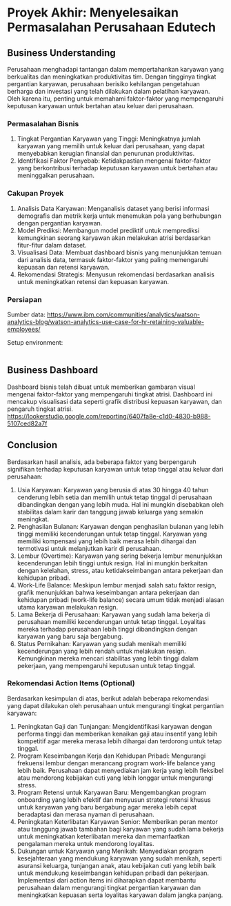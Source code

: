 # Proyek Akhir: Menyelesaikan Permasalahan Perusahaan Edutech

## Business Understanding

Perusahaan menghadapi tantangan dalam mempertahankan karyawan yang berkualitas dan meningkatkan produktivitas tim. Dengan tingginya tingkat pergantian karyawan, perusahaan berisiko kehilangan pengetahuan berharga dan investasi yang telah dilakukan dalam pelatihan karyawan. Oleh karena itu, penting untuk memahami faktor-faktor yang mempengaruhi keputusan karyawan untuk bertahan atau keluar dari perusahaan.

### Permasalahan Bisnis

1. Tingkat Pergantian Karyawan yang Tinggi: Meningkatnya jumlah karyawan yang memilih untuk keluar dari perusahaan, yang dapat menyebabkan kerugian finansial dan penurunan produktivitas.
2. Identifikasi Faktor Penyebab: Ketidakpastian mengenai faktor-faktor yang berkontribusi terhadap keputusan karyawan untuk bertahan atau meninggalkan perusahaan.

### Cakupan Proyek

1. Analisis Data Karyawan: Menganalisis dataset yang berisi informasi demografis dan metrik kerja untuk menemukan pola yang berhubungan dengan pergantian karyawan.
2. Model Prediksi: Membangun model prediktif untuk memprediksi kemungkinan seorang karyawan akan melakukan atrisi berdasarkan fitur-fitur dalam dataset.
3. Visualisasi Data: Membuat dashboard bisnis yang menunjukkan temuan dari analisis data, termasuk faktor-faktor yang paling memengaruhi kepuasan dan retensi karyawan.
4. Rekomendasi Strategis: Menyusun rekomendasi berdasarkan analisis untuk meningkatkan retensi dan kepuasan karyawan.
   
### Persiapan

Sumber data: https://www.ibm.com/communities/analytics/watson-analytics-blog/watson-analytics-use-case-for-hr-retaining-valuable-employees/

Setup environment:

```

```

## Business Dashboard

Dashboard bisnis telah dibuat untuk memberikan gambaran visual mengenai faktor-faktor yang mempengaruhi  tingkat atrisi. Dashboard ini mencakup visualisasi data seperti grafik distribusi kepuasan karyawan, dan pengaruh tingkat atrisi.
https://lookerstudio.google.com/reporting/6407fa8e-c1d0-4830-b988-5107ced82a7f

## Conclusion
Berdasarkan hasil analisis, ada beberapa faktor yang berpengaruh signifikan terhadap keputusan karyawan untuk tetap tinggal atau keluar dari perusahaan:
1. Usia Karyawan: Karyawan yang berusia di atas 30 hingga 40 tahun cenderung lebih setia dan memilih untuk tetap tinggal di perusahaan dibandingkan dengan yang lebih muda. Hal ini mungkin disebabkan oleh stabilitas dalam karir dan tanggung jawab keluarga yang semakin meningkat.
2. Penghasilan Bulanan: Karyawan dengan penghasilan bulanan yang lebih tinggi memiliki kecenderungan untuk tetap tinggal. Karyawan yang memiliki kompensasi yang lebih baik merasa lebih dihargai dan termotivasi untuk melanjutkan karir di perusahaan.
3. Lembur (Overtime): Karyawan yang sering bekerja lembur menunjukkan kecenderungan lebih tinggi untuk resign. Hal ini mungkin berkaitan dengan kelelahan, stress, atau ketidakseimbangan antara pekerjaan dan kehidupan pribadi.
4. Work-Life Balance: Meskipun lembur menjadi salah satu faktor resign, grafik menunjukkan bahwa keseimbangan antara pekerjaan dan kehidupan pribadi (work-life balance) secara umum tidak menjadi alasan utama karyawan melakukan resign.
5. Lama Bekerja di Perusahaan: Karyawan yang sudah lama bekerja di perusahaan memiliki kecenderungan untuk tetap tinggal. Loyalitas mereka terhadap perusahaan lebih tinggi dibandingkan dengan karyawan yang baru saja bergabung.
6. Status Pernikahan: Karyawan yang sudah menikah memiliki kecenderungan yang lebih rendah untuk melakukan resign. Kemungkinan mereka mencari stabilitas yang lebih tinggi dalam pekerjaan, yang mempengaruhi keputusan untuk tetap tinggal.

### Rekomendasi Action Items (Optional)
Berdasarkan kesimpulan di atas, berikut adalah beberapa rekomendasi yang dapat dilakukan oleh perusahaan untuk mengurangi tingkat pergantian karyawan:
1. Peningkatan Gaji dan Tunjangan: Mengidentifikasi karyawan dengan performa tinggi dan memberikan kenaikan gaji atau insentif yang lebih kompetitif agar mereka merasa lebih dihargai dan terdorong untuk tetap tinggal.
2. Program Keseimbangan Kerja dan Kehidupan Pribadi: Mengurangi frekuensi lembur dengan merancang program work-life balance yang lebih baik. Perusahaan dapat menyediakan jam kerja yang lebih fleksibel atau mendorong kebijakan cuti yang lebih longgar untuk mengurangi stress.
3. Program Retensi untuk Karyawan Baru: Mengembangkan program onboarding yang lebih efektif dan menyusun strategi retensi khusus untuk karyawan yang baru bergabung agar mereka lebih cepat beradaptasi dan merasa nyaman di perusahaan.
4. Peningkatan Keterlibatan Karyawan Senior: Memberikan peran mentor atau tanggung jawab tambahan bagi karyawan yang sudah lama bekerja untuk meningkatkan keterlibatan mereka dan memanfaatkan pengalaman mereka untuk mendorong loyalitas.
5. Dukungan untuk Karyawan yang Menikah: Menyediakan program kesejahteraan yang mendukung karyawan yang sudah menikah, seperti asuransi keluarga, tunjangan anak, atau kebijakan cuti yang lebih baik untuk mendukung keseimbangan kehidupan pribadi dan pekerjaan.
Implementasi dari action items ini diharapkan dapat membantu perusahaan dalam mengurangi tingkat pergantian karyawan dan meningkatkan kepuasan serta loyalitas karyawan dalam jangka panjang.
